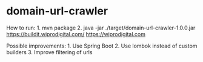 # domain-url-crawler

How to run:
    1. mvn package
    2. java -jar ./target/domain-url-crawler-1.0.0.jar https://buildit.wiprodigital.com/ https://wiprodigital.com

Possible improvements:
    1. Use Spring Boot
    2. Use lombok instead of custom builders
    3. Improve filtering of urls